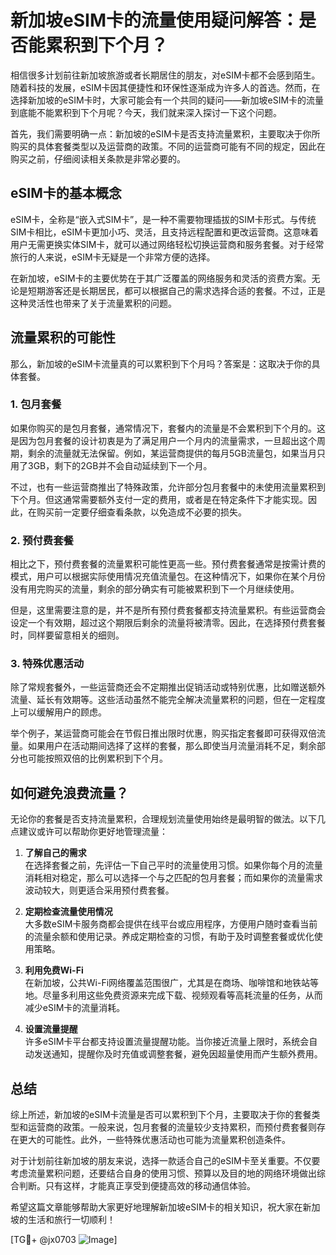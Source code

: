 # 新加坡eSIM卡的流量使用疑问解答：是否能累积到下个月？

相信很多计划前往新加坡旅游或者长期居住的朋友，对eSIM卡都不会感到陌生。随着科技的发展，eSIM卡因其便捷性和环保性逐渐成为许多人的首选。然而，在选择新加坡的eSIM卡时，大家可能会有一个共同的疑问——新加坡eSIM卡的流量到底能不能累积到下个月呢？今天，我们就来深入探讨一下这个问题。

首先，我们需要明确一点：新加坡的eSIM卡是否支持流量累积，主要取决于你所购买的具体套餐类型以及运营商的政策。不同的运营商可能有不同的规定，因此在购买之前，仔细阅读相关条款是非常必要的。

## eSIM卡的基本概念

eSIM卡，全称是“嵌入式SIM卡”，是一种不需要物理插拔的SIM卡形式。与传统SIM卡相比，eSIM卡更加小巧、灵活，且支持远程配置和更改运营商。这意味着用户无需更换实体SIM卡，就可以通过网络轻松切换运营商和服务套餐。对于经常旅行的人来说，eSIM卡无疑是一个非常方便的选择。

在新加坡，eSIM卡的主要优势在于其广泛覆盖的网络服务和灵活的资费方案。无论是短期游客还是长期居民，都可以根据自己的需求选择合适的套餐。不过，正是这种灵活性也带来了关于流量累积的问题。

## 流量累积的可能性

那么，新加坡的eSIM卡流量真的可以累积到下个月吗？答案是：这取决于你的具体套餐。

### 1. 包月套餐

如果你购买的是包月套餐，通常情况下，套餐内的流量是不会累积到下个月的。这是因为包月套餐的设计初衷是为了满足用户一个月内的流量需求，一旦超出这个周期，剩余的流量就无法保留。例如，某运营商提供的每月5GB流量包，如果当月只用了3GB，剩下的2GB并不会自动延续到下一个月。

不过，也有一些运营商推出了特殊政策，允许部分包月套餐中的未使用流量累积到下个月。但这通常需要额外支付一定的费用，或者是在特定条件下才能实现。因此，在购买前一定要仔细查看条款，以免造成不必要的损失。

### 2. 预付费套餐

相比之下，预付费套餐的流量累积可能性更高一些。预付费套餐通常是按需计费的模式，用户可以根据实际使用情况充值流量包。在这种情况下，如果你在某个月份没有用完购买的流量，剩余的部分确实有可能被累积到下一个月继续使用。

但是，这里需要注意的是，并不是所有预付费套餐都支持流量累积。有些运营商会设定一个有效期，超过这个期限后剩余的流量将被清零。因此，在选择预付费套餐时，同样要留意相关的细则。

### 3. 特殊优惠活动

除了常规套餐外，一些运营商还会不定期推出促销活动或特别优惠，比如赠送额外流量、延长有效期等。这些活动虽然不能完全解决流量累积的问题，但在一定程度上可以缓解用户的顾虑。

举个例子，某运营商可能会在节假日推出限时优惠，购买指定套餐即可获得双倍流量。如果用户在活动期间选择了这样的套餐，那么即使当月流量消耗不足，剩余部分也可能按照双倍的比例累积到下个月。

## 如何避免浪费流量？

无论你的套餐是否支持流量累积，合理规划流量使用始终是最明智的做法。以下几点建议或许可以帮助你更好地管理流量：

1. **了解自己的需求**  
   在选择套餐之前，先评估一下自己平时的流量使用习惯。如果你每个月的流量消耗相对稳定，那么可以选择一个与之匹配的包月套餐；而如果你的流量需求波动较大，则更适合采用预付费套餐。

2. **定期检查流量使用情况**  
   大多数eSIM卡服务商都会提供在线平台或应用程序，方便用户随时查看当前的流量余额和使用记录。养成定期检查的习惯，有助于及时调整套餐或优化使用策略。

3. **利用免费Wi-Fi**  
   在新加坡，公共Wi-Fi网络覆盖范围很广，尤其是在商场、咖啡馆和地铁站等地。尽量多利用这些免费资源来完成下载、视频观看等高耗流量的任务，从而减少eSIM卡的流量消耗。

4. **设置流量提醒**  
   许多eSIM卡平台都支持设置流量提醒功能。当你接近流量上限时，系统会自动发送通知，提醒你及时充值或调整套餐，避免因超量使用而产生额外费用。

## 总结

综上所述，新加坡的eSIM卡流量是否可以累积到下个月，主要取决于你的套餐类型和运营商的政策。一般来说，包月套餐的流量较少支持累积，而预付费套餐则存在更大的可能性。此外，一些特殊优惠活动也可能为流量累积创造条件。

对于计划前往新加坡的朋友来说，选择一款适合自己的eSIM卡至关重要。不仅要考虑流量累积问题，还要结合自身的使用习惯、预算以及目的地的网络环境做出综合判断。只有这样，才能真正享受到便捷高效的移动通信体验。

希望这篇文章能够帮助大家更好地理解新加坡eSIM卡的相关知识，祝大家在新加坡的生活和旅行一切顺利！

[TG💪+ @jx0703 ![Image](https://github.com/user-attachments/assets/dbca1d08-cadb-493c-b0ec-ad6f7a83f270)]